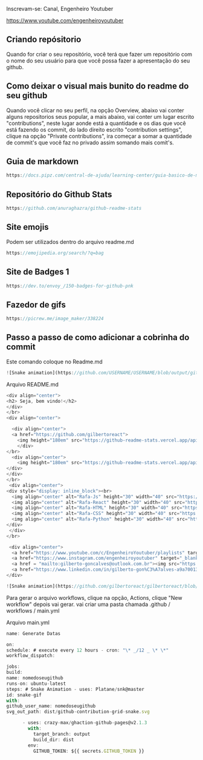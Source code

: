 Inscrevam-se: Canal, Engenheiro Youtuber

https://www.youtube.com/engenheiroyoutuber

## Criando repósitorio

Quando for criar o seu repositório, você terá que fazer um repositório com o nome do seu usuário para que você possa fazer a apresentação do seu github.

## Como deixar o visual mais bunito do readme do seu github

Quando você clicar no seu perfil, na opção Overview, abaixo vai conter alguns repositorios seus popular, a mais abaixo, vai conter um lugar escrito "contributions", neste lugar aonde está a quantidade e os dias que você está fazendo os commit, do lado direito escrito "contribution settings", clique na opção "Private contributions", ira começar a somar a quantidade de commit's que você faz no privado assim somando mais comit's.

## Guia de markdown

```js
https://docs.pipz.com/central-de-ajuda/learning-center/guia-basico-de-markdown#open

```

## Repositório do Github Stats

```js
https://github.com/anuraghazra/github-readme-stats
```

## Site emojis

Podem ser utilizados dentro do arquivo readme.md

```js
https://emojipedia.org/search/?q=bag
```

## Site de Badges 1

```js
https://dev.to/envoy_/150-badges-for-github-pnk
```

## Fazedor de gifs

```js
https://picrew.me/image_maker/338224
```

## Passo a passo de como adicionar a cobrinha do commit

Este comando coloque no Readme.md

```js
![Snake animation](https://github.com/USERNAME/USERNAME/blob/output/github-contribution-grid-snake.svg)
```

Arquivo README.md

```js
<div align="center">
<h2> Seja, bem vindo!</h2>
</div>
</br>
<div align="center">

  <div align="center">
  <a href="https://github.com/gilbertoreact">
    <img height="180em" src="https://github-readme-stats.vercel.app/api?username=gilbertoreact&show_icons=true&theme=dark&include_all_commits=true&count_private=true"/>
    </div>
</br>
  <div align="center">
    <img height="180em" src="https://github-readme-stats.vercel.app/api/top-langs/?username=gilbertoreact&layout=compact&langs_count=7&theme=dark"/>
</div>
</div>
</br>
 <div align="center">
<div style="display: inline_block"><br>
  <img align="center" alt="Rafa-Js" height="30" width="40" src="https://raw.githubusercontent.com/devicons/devicon/master/icons/javascript/javascript-plain.svg">
  <img align="center" alt="Rafa-React" height="30" width="40" src="https://raw.githubusercontent.com/devicons/devicon/master/icons/react/react-original.svg">
  <img align="center" alt="Rafa-HTML" height="30" width="40" src="https://raw.githubusercontent.com/devicons/devicon/master/icons/html5/html5-original.svg">
  <img align="center" alt="Rafa-CSS" height="30" width="40" src="https://raw.githubusercontent.com/devicons/devicon/master/icons/css3/css3-original.svg">
  <img align="center" alt="Rafa-Python" height="30" width="40" src="https://raw.githubusercontent.com/devicons/devicon/master/icons/python/python-original.svg">
</div>
 </div>
</br>

 <div align="center">
  <a href="https://www.youtube.com/c/EngenheiroYoutuber/playlists" target="_blank"><img src="https://img.shields.io/badge/YouTube-FF0000?style=for-the-badge&logo=youtube&logoColor=white" target="_blank"></a>
  <a href="https://www.instagram.com/engenheiroyoutuber" target="_blank"><img src="https://img.shields.io/badge/-Instagram-%23E4405F?style=for-the-badge&logo=instagram&logoColor=white" target="_blank"></a>
  <a href = "mailto:gilberto-goncalves@outlook.com.br"><img src="https://img.shields.io/badge/-Gmail-%23333?style=for-the-badge&logo=gmail&logoColor=white" target="_blank"></a>
  <a href="https://www.linkedin.com/in/gilberto-gon%C3%A7alves-a9a700131/" target="_blank"><img src="https://img.shields.io/badge/-LinkedIn-%230077B5?style=for-the-badge&logo=linkedin&logoColor=white" target="_blank"></a>
</div>

![Snake animation](https://github.com/gilbertoreact/gilbertoreact/blob/output/github-contribution-grid-snake.svg)
```

Para gerar o arquivo workflows, clique na opção, Actions, clique "New workflow"
depois vai gerar.
vai criar uma pasta chamada .github / workflows / main.yml

Arquivo main.yml

```js
name: Generate Datas

on:
schedule: # execute every 12 hours - cron: "\* _/12 _ \* \*"
workflow_dispatch:

jobs:
build:
name: nomedoseugithub
runs-on: ubuntu-latest
steps: # Snake Animation - uses: Platane/snk@master
id: snake-gif
with:
github_user_name: nomedoseugithub
svg_out_path: dist/github-contribution-grid-snake.svg

      - uses: crazy-max/ghaction-github-pages@v2.1.3
        with:
          target_branch: output
          build_dir: dist
        env:
          GITHUB_TOKEN: ${{ secrets.GITHUB_TOKEN }}
```
